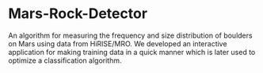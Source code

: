 # Mars-Rock-Detector
An algorithm for measuring the frequency and size distribution of boulders on Mars using data from HiRISE/MRO. We developed an interactive application for making training data in a quick manner which is later used to optimize a classification algorithm.
